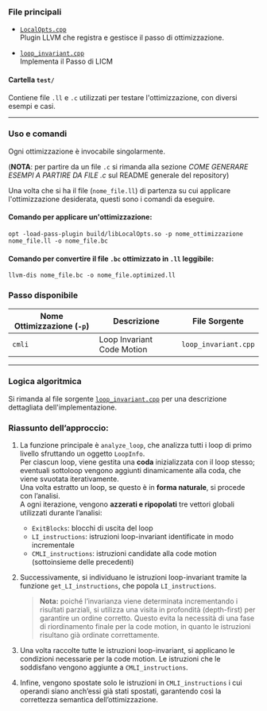 ### File principali

- [`LocalOpts.cpp`](https://github.com/giovanni-orlandi/gruppo8-compilatori/blob/main/03_assignment/CMLIOpt.cpp)  
  Plugin LLVM che registra e gestisce il passo di ottimizzazione.

- [`loop_invariant.cpp`](https://github.com/giovanni-orlandi/gruppo8-compilatori/blob/main/03_assignment/loop_invariant.cpp)  
  Implementa il Passo di LICM

#### Cartella `test/`

Contiene file `.ll` e `.c` utilizzati per testare l'ottimizzazione, con diversi esempi e casi.  

---

### Uso e comandi

Ogni ottimizzazione è invocabile singolarmente.  

(**NOTA**: per partire da un file `.c` si rimanda alla sezione *COME GENERARE ESEMPI A PARTIRE DA FILE .c* sul README generale del repository)

Una volta che si ha il file (`nome_file.ll`) di partenza su cui applicare l'ottimizzazione desiderata, questi sono i comandi da eseguire.


#### Comando per applicare un'ottimizzazione:
```
opt -load-pass-plugin build/libLocalOpts.so -p nome_ottimizzazione nome_file.ll -o nome_file.bc
```

#### Comando per convertire il file `.bc` ottimizzato in `.ll` leggibile:
```
llvm-dis nome_file.bc -o nome_file.optimized.ll
```

### Passo disponibile

| Nome Ottimizzazione (`-p`) | Descrizione                                      | File Sorgente            |
|----------------------------|--------------------------------------------------|---------------------------|
| `cmli`               | Loop Invariant Code Motion             | `loop_invariant.cpp`        |


---

### Logica algoritmica

Si rimanda al file sorgente [`loop_invariant.cpp`](https://github.com/giovanni-orlandi/gruppo8-compilatori/blob/main/03_assignment/loop_invariant.cpp) per una descrizione dettagliata dell'implementazione.

### Riassunto dell’approccio:

1. La funzione principale è `analyze_loop`, che analizza tutti i loop di primo livello sfruttando un oggetto `LoopInfo`.  
   Per ciascun loop, viene gestita una **coda** inizializzata con il loop stesso; eventuali sottoloop vengono aggiunti dinamicamente alla coda, che viene svuotata iterativamente.  
   Una volta estratto un loop, se questo è in **forma naturale**, si procede con l’analisi.  
   A ogni iterazione, vengono **azzerati e ripopolati** tre vettori globali utilizzati durante l’analisi:

   - `ExitBlocks`: blocchi di uscita del loop  
   - `LI_instructions`: istruzioni loop-invariant identificate in modo incrementale  
   - `CMLI_instructions`: istruzioni candidate alla code motion (sottoinsieme delle precedenti)

2. Successivamente, si individuano le istruzioni loop-invariant tramite la funzione `get_LI_instructions`, che popola `LI_instructions`.  
   > **Nota:** poiché l’invarianza viene determinata incrementando i risultati parziali, si utilizza una visita in profondità (depth-first) per garantire un ordine corretto. Questo evita la necessità di una fase di riordinamento finale per la code motion, in quanto le istruzioni risultano già ordinate correttamente.

3. Una volta raccolte tutte le istruzioni loop-invariant, si applicano le condizioni necessarie per la code motion. Le istruzioni che le soddisfano vengono aggiunte a `CMLI_instructions`.

4. Infine, vengono spostate solo le istruzioni in `CMLI_instructions` i cui operandi siano anch’essi già stati spostati, garantendo così la correttezza semantica dell’ottimizzazione.

